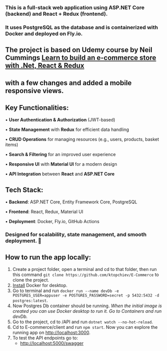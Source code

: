 ### This is a full-stack web application using ASP.NET Core (backend) and React + Redux (frontend).
### It uses PostgreSQL as the database and is containerized with Docker and deployed on Fly.io.
## The project is based on Udemy course by Neil Cummings [Learn to build an e-commerce store with .Net, React & Redux](https://www.udemy.com/course/learn-to-build-an-e-commerce-store-with-dotnet-react-redux/) 
## with a few changes and added a mobile responsive views.

## Key Functionalities:
•	**User Authentication & Authorization** (JWT-based)

•	**State Management** with **Redux** for efficient data handling

•	**CRUD Operations** for managing resources (e.g., users, products, basket items)

•	**Search & Filtering** for an improved user experience

•	**Responsive UI** with **Material UI** for a modern design

•	**API Integration** between **React** and **ASP.NET Core**


## Tech Stack:
•	**Backend**: ASP.NET Core, Entity Framework Core, PostgreSQL

•	**Frontend**: React, Redux, Material UI

•	**Deployment**: Docker, Fly.io, GitHub Actions

### Designed for scalability, state management, and smooth deployment. 🚀

## How to run the app locally:

1. Create a project folder, open a terminal and cd to that folder, then run this command `git clone https://github.com/ktopchiev/E-Commerce` to clone the project.
2. [Install](https://www.docker.com/get-started/) Docker for desktop.
3. Go to terminal and run `docker run --name devDb -e POSTGRES_USER=appuser -e POSTGRES_PASSWORD=secret -p 5432:5432 -d postgres:latest`.
4. Now Postgres Db container should be running. *When the initial image is created you can use Docker desktop to run it. Go to Containers and run devDb.*
5. Go to the project, cd to /API and run `dotnet watch --no-hot-reload`.
6. Cd to E-commerce/client and run `npm start`. Now you can explore the running app on [http://localhost:3000](http://localhost:3000).
7. To test the API endpoints go to:
   - [http://localhost:5000/swagger ](http://localhost:5000/swagger/index.html)
